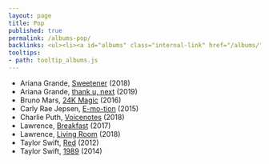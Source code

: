 ```yaml
---
layout: page
title: Pop
published: true
permalink: /albums-pop/
backlinks: <ul><li><a id="albums" class="internal-link" href="/albums/">Albums</a></li></ul>
tooltips: 
- path: tooltip_albums.js
---
```


* Ariana Grande, [Sweetener](https://open.spotify.com/album/3tx8gQqWbGwqIGZHqDNrGe?si=6xvWhskRRuazlpDxrxadcw) (2018)
* Ariana Grande, [thank u, next](https://open.spotify.com/album/2fYhqwDWXjbpjaIJPEfKFw?si=8E4dGAGSS9ecJ-e0SW4cOQ) (2019)
* Bruno Mars, [24K Magic](https://open.spotify.com/album/4PgleR09JVnm3zY1fW3XBA?si=yBTR8ZfkQIWgyqXlDshrOQ) (2016)
* Carly Rae Jepsen, [E-mo-tion](https://open.spotify.com/album/09qAJ8LMsiil5IixKRjYGJ?si=g8jgSG5UQoOv6LQ9rF2ecg) (2015)
* Charlie Puth, [Voicenotes](https://open.spotify.com/album/0mZIUXje90JtHxPNzWsJNR?si=jHhJILksQjy0Njo_uhShhg) (2018)
* Lawrence, [Breakfast](https://open.spotify.com/album/7zRCJCgUmYNYZvTJDTRItd?si=HBZFeL9yT_W4qMEZ7ilP-A) (2017)
* Lawrence, [Living Room](https://open.spotify.com/album/0cI6FYd7CETgvwLQ8j7Y8P?si=n-qOt321Qqq74bvYuqcj8w) (2018)
* Taylor Swift, [Red](https://open.spotify.com/album/1EoDsNmgTLtmwe1BDAVxV5?si=7UXR3R7EQo6Sco_6ayB_yg) (2012)
* Taylor Swift, [1989](https://open.spotify.com/album/2QJmrSgbdM35R67eoGQo4j?si=N1PXyVhFROCCpiYUuFnOJw) (2014)
